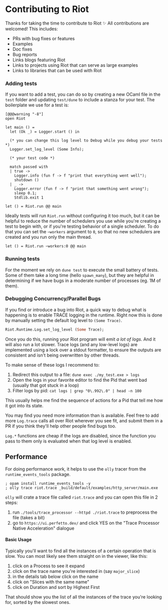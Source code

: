 # Contributing to Riot

Thanks for taking the time to contribute to Riot ✨ All contributions are
welcomed! This includes:

* PRs with bug fixes or features
* Examples
* Doc fixes
* Bug reports
* Links blogs featuring Riot
* Links to projects using Riot that can serve as large examples
* Links to libraries that can be used with Riot

### Adding tests

If you want to add a test, you can do so by creating a new OCaml file in the
`test` folder and updating `test/dune` to include a stanza for your test. The
boilerplate we use for a test is:

```
[@@@warning "-8"]
open Riot

let main () =
  let (Ok _) = Logger.start () in

  (* you can change this log level to Debug while you debug your tests *)
  Logger.set_log_level (Some Info);

  (* your test code *)

  match passed with
  | true ->
    Logger.info (fun f -> f "print that everything went well");
    shutdown ()
  | _ ->
    Logger.error (fun f -> f "print that something went wrong");
    sleep 0.1;
    Stdlib.exit 1

let () = Riot.run @@ main
```

Ideally tests will run `Riot.run` without configuring it too much, but it can
be helpful to reduce the number of schedulers you use while you're creating a
test to begin with, or if you're testing behavior of a single scheduler. To do
that you can set the `~workers` argument to `0`, so that no new schedulers are
created and you run only the main thread.

```
let () = Riot.run ~workers:0 @@ main
```

### Running tests

For the moment we rely on `dune test` to execute the small battery of tests.
Some of them take a long time (hello `spawn_many`), but they are helpful in
determining if we have bugs in a moderate number of processes (eg. 1M of them).

### Debugging Concurrency/Parallel Bugs

If you find or introduce a bug into Riot, a quick way to debug what is
happening is to enable TRACE logging in the runtime. Right now this is done
by manually setting the default log level to `(Some Trace)`.

```ocaml
Riot.Runtime.Log.set_log_level (Some Trace);
```

Once you do this, running your Riot program will emit _a lot of logs_. And it
will also run a lot slower. Trace logs (and any low-level logs) are implemented
using a lock over a stdout formatter, to ensure the outputs are consistent and
isn't being overwritten by other threads.

To make sense of these logs I recommend to:

1. Redirect this output to a file: `dune exec ./my_test.exe > logs`
2. Open the logs in your favorite editor to find the Pid that went bad (usually
   that got stuck in a loop)
3. Filter logs by pid: `cat logs | grep "0\.992\.0" | head -n 100`

This usually helps me find the sequence of actions for a Pid that tell me how
it got into its state.

You may find you need more information than is available. Feel free to add more
`Log.trace` calls all over Riot wherever you see fit, and submit them in a PR
if you think they'll help other people find bugs too.

`Log.*` functions are cheap if the logs are disabled, since the function you
pass to them only is evaluated when that log level is enabled.

## Performance

For doing performance work, it helps to use the `olly` tracer from the
`runtime_events_tools` package. 

```
; opam install runtime_events_tools -y
; olly trace riot.trace _build/default/examples/http_server/main.exe
```

`olly` will crate a trace file called `riot.trace` and you can open this file
in 2 steps:

1. run `./tools/trace_processor --httpd ./riot.trace` to preprocess the file
   (takes a bit)
2. go to `https://ui.perfetto.dev/` and click YES on the "Trace Processor
   Native Acceleration" dialogue

#### Basic Usage

Typically you'll want to find all the instances of a certain
operation that is slow. You can most likely see them straight
on in the viewer, like this:

1. click on a Process to see it expand
2. click on the trace name you're interested in (say `major_slice`)
3. in the details tab below click on the name 
4. click on "Slices with the same name"
5. click on Duration and sort by Highest First

That should show you the list of all the instances of the
trace you're looking for, sorted by the slowest ones.
